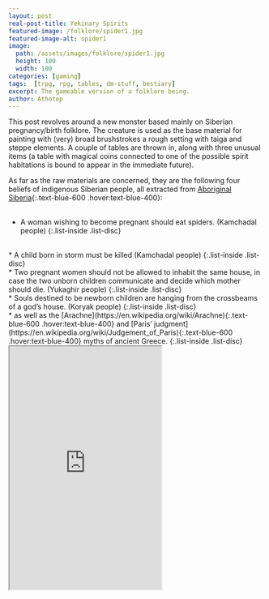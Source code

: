 ```yaml
---
layout: post
real-post-title: Yekinary Spirits
featured-image: /folklore/spider1.jpg
featured-image-alt: spider1
image:
  path: /assets/images/folklore/spider1.jpg
  height: 100
  width: 100
categories: [gaming]
tags:  [trpg, rpg, tables, dm-stuff, bestiary]
excerpt: The gameable version of a folklore being.
author: Athotep
---
```


This post revolves around a new monster based mainly on Siberian pregnancy/birth folklore. The creature is used as the base material for painting with (very) broad brushstrokes a rough setting with taiga and steppe elements. A couple of tables are thrown in, along with three unusual items (a table with magical coins connected to one of the possible spirit habitations is bound to appear in the immediate future).

As far as the raw materials are concerned, they are the following four beliefs of indigenous Siberian people, all extracted from [Aboriginal Siberia](https://archive.org/details/aboriginalsiberi00czap/page/n6){:.text-blue-600 .hover:text-blue-400}:  
<br>
* A woman wishing to become pregnant should eat spiders. (Kamchadal people)
{:.list-inside .list-disc}  
<br>
* A child born in storm must be killed (Kamchadal people)
{:.list-inside .list-disc}  
<br>
* Two pregnant women should not be allowed to inhabit the same house, in case the two unborn children communicate and decide which mother should die. (Yukaghir people)
{:.list-inside .list-disc}  
<br>
* Souls destined to be newborn children are hanging from the crossbeams of a god’s house. (Koryak people)
{:.list-inside .list-disc}  
<br>
* as well as the [Arachne](https://en.wikipedia.org/wiki/Arachne){:.text-blue-600 .hover:text-blue-400} and [Paris’ judgment](https://en.wikipedia.org/wiki/Judgement_of_Paris){:.text-blue-600 .hover:text-blue-400} myths of ancient Greece.
{:.list-inside .list-disc}  
<br>
<iframe src="https://drive.google.com/file/d/1Olf_bco6aQ6jCx1L-TnoZe8d5pytDVOh/preview" class="w-full" height="480"></iframe>  
<br>